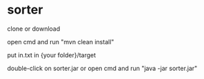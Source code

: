 # sorter

clone or download

open cmd and run "mvn clean install"

put in.txt in {your folder}/target

double-click on sorter.jar or open cmd and run "java -jar sorter.jar"
